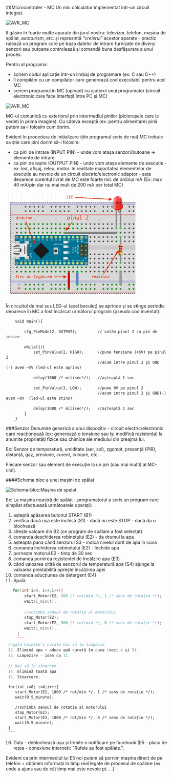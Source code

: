 ##Microcontroler - MC
Un mic calculator implementat într-un circuit integrat.

![AVR_MC](avr_microcontrollers.jpg)

Il găsim în foarte multe aparate din jurul nostru: televizor, telefon, mașina de spălat, autoturism, etc. și reprezintă _"creierul"_ acestor aparate - practic rulează un program care pe baza datelor de intrare furnizate de diverși senzori sau butoane controlează și comandă buna desfășurare a unui proces.

Pentru al programa:
  - scriem codul aplicație într-un limbaj de programare (ex: C sau C++)
  - îl compilăm cu un compilator care generează cod executabil pentru acel MC
  - scriem programul în MC (upload) cu ajutorul unui programator (circuit electronic care face interfață între PC și MC)
    
![AVR_MC](AVR-progr.jpg)

MC-ul comunică cu exteriorul prin intermediul pinilor (piciorușele care le vedeți în prima imagine). Cu câteva excepții (ex: pentru alimentare) pinii putem sa-i folosim cum dorim.

Evident în procedura de inițializare (din programul scris de noi) MC trebuie sa știe care pini dorim să-i folosim:
 - ca pini de intrare (INPUT PIN) - unde vom atașa senzori/butoane -> elemente de intrare
 - ca pini de ieșire (OUTPUT PIN) - unde vom atașa elemente de execuție - ex: led, afișaj, releu, motor.
 In realitate majoritatea elementelor de execuție au nevoie de un circuit electric/electronic adaptor - asta deoarece curentul livrat de MC este foarte mic de ordinul mA (Ex: max 40 mA/pin dar nu mai mult de 200 mA per total MC)


![Circuit_](SimpleLed.png)

În circuitul de mai sus LED-ul (acel beculeț) se aprinde și se stinge periodic deoarece în MC a fost încărcat următorul program (pseudo cod inventat):

```
	void main(){
	
		cfg_PinMode(2, OUTPUT); 		// setăm pinul 2 ca pin de iesire
		
		while(1){
			set_PinValue(2, HIGH); 		//pune tensiune (+5V) pe pinul 2
										//acum intre pinul 2 și GND (-) avem ~5V (led-ul este aprins)
										
			delay(1000 /* milisec*/);	//așteaptă 1 sec 
			
			set_PinValue(3, LOW); 		//pune 0V pe pinul 2 
										//acum intre pinul 2 și GND(-) avem ~0V  (led-ul este stins)

			delay(1000 /* milisec*/);	//așteaptă 1 sec             
		}		
	}
```


###Senzor 
 Denumire generică a unui dispozitiv - circuit electric/electronic care reacționează (ex: generează o tensiune sau își modifică rezistența) la anumite proprietăți fizice sau chimice ale mediului din preajma lui.

Ex: 
  Senzor de temperatură, umiditate (aer, sol), zgomot, prezență (PIR), distanță, gaz, presiune, curent, culoare, etc.

Fiecare senzor sau element de execuție la un pin (sau mai multi) al MC-ului).
 

####Schema bloc a unei mașini de spălat
 
![Schema-bloc:Mașina de spalat](masina_de_spalat.png)

Ex: La mașina noastră de spălat - programatorul a scris un program care simplist efectuează următoarele operații:

 1. așteptă apăsarea butonul START (B1)
 2. verifica dacă ușa este închisă (S1) - dacă nu este STOP - dacă da o blochează
 3. citește valoare din B2 (ce program de spălare a fost selectat)
 4. comanda deschiderea robinetului (E2) - da drumul la apa
 5. așteaptă pana când senzorul S3 - indica nivelul dorit de apa în cuva
 6. comanda închiderea robinetului (E2) - închide apa
 7. pornește motorul E2 - timp de 30 sec
 8. comanda pornirea rezistentei de încălzire apa (E3)
 9. când valoarea citită de senzorul de temperatură apa (S4) ajunge la valoarea prestabilită oprește încălzirea apei
 10. comanda aducțiunea de detergent (E4)
 11. Spală:
```c++
   for(int i=0; i<4;i++){
        start_Motor(E2, 500 /* rot/min */, 1 /* sens de rotație */);
        wait(1_minut);
        
        //schimba sensul de rotatie al motorului
        stop_Motor(E2);
        start_Motor(E2, 500 /* rot/min */, 0 /* sens de rotație */);
        wait(1_minut);
     }
     ```
 //gata hainele's curate hai să le limpezim
 12. Elimină apa + aduce apă curată în cuva (vezi 4 și 5).
 13. Limpezire - idem ca 11
 
 // hai să le stoarcem
 14. Elimină toată apa
 15. Stoarcere:
 ```
     for(int i=0; i<4;i++){
        start_Motor(E2, 1800 /* rot/min */, 1 /* sens de rotație */);
        wait(0.5_minute);
        
        //schimba sensul de rotatie al motorului
        stop_Motor(E2);
        start_Motor(E2, 1800 /* rot/min */, 0 /* sens de rotație */);
        wait(0.5_minute);
     }
     ```
16. Gata - deblochează ușa și trimite o notificare pe facebook (E5 - placa de rețea - conexiune internet): "Rufele au fost spălate.".

Evident ca prin intermediul lui E5 noi putem să pornim mașina direct de pe telefon + obținem informații în timp real legate de procesul de spălare (ex: unde a ajuns sau de cât timp mai este nevoie pt. ...)

